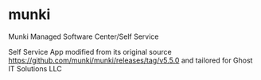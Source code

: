 # munki
Munki Managed Software Center/Self Service

Self Service App modified from its original source https://github.com/munki/munki/releases/tag/v5.5.0 and tailored for Ghost IT Solutions LLC
